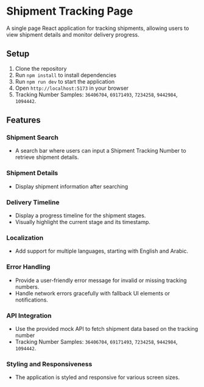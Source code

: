 # Shipment Tracking Page

A single page React application for tracking shipments, allowing users to view shipment details and monitor delivery progress.

## Setup
1. Clone the repository
2. Run `npm install` to install dependencies
3. Run `npm run dev` to start the application
4. Open `http://localhost:5173` in your browser
5. Tracking Number Samples: `36406704`, `69171493`, `7234258`, `9442984`, `1094442`.

## Features

### Shipment Search
- A search bar where users can input a Shipment Tracking Number to retrieve shipment details.

### Shipment Details
- Display shipment information after searching

### Delivery Timeline
- Display a progress timeline for the shipment stages.
- Visually highlight the current stage and its timestamp.

### Localization
- Add support for multiple languages, starting with English and Arabic.

### Error Handling
- Provide a user-friendly error message for invalid or missing tracking numbers.
- Handle network errors gracefully with fallback UI elements or notifications.

### API Integration
- Use the provided mock API to fetch shipment data based on the tracking number
- Tracking Number Samples: `36406704`, `69171493`, `7234258`, `9442984`, `1094442`.

### Styling and Responsiveness
- The application is styled and responsive for various screen sizes.

